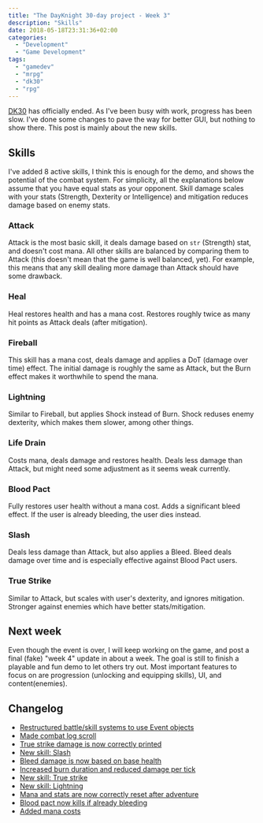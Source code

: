 ```yaml
---
title: "The DayKnight 30-day project - Week 3"
description: "Skills"
date: 2018-05-18T23:31:36+02:00
categories:
  - "Development"
  - "Game Development"
tags:
  - "gamedev"
  - "mrpg"
  - "dk30"
  - "rpg"
---
```


[DK30](../dayknight30) has officially ended.
As I've been busy with work, progress has been slow.
I've done some changes to pave the way for better GUI, but nothing to show there.
This post is mainly about the new skills.

## Skills

I've added 8 active skills, I think this is enough for the demo, and shows the potential of the combat system.
For simplicity, all the explanations below assume that you have equal stats as your opponent.
Skill damage scales with your stats (Strength, Dexterity or Intelligence) and mitigation reduces damage based on enemy stats.

### Attack

Attack is the most basic skill, it deals damage based on `str` (Strength) stat, and doesn't cost mana.
All other skills are balanced by comparing them to Attack (this doesn't mean that the game is well balanced, yet).
For example, this means that any skill dealing more damage than Attack should have some drawback.

### Heal

Heal restores health and has a mana cost.
Restores roughly twice as many hit points as Attack deals (after mitigation).

### Fireball

This skill has a mana cost, deals damage and applies a DoT (damage over time) effect.
The initial damage is roughly the same as Attack, but the Burn effect makes it worthwhile to spend the mana.

### Lightning

Similar to Fireball, but applies Shock instead of Burn.
Shock reduses enemy dexterity, which makes them slower, among other things.

### Life Drain

Costs mana, deals damage and restores health.
Deals less damage than Attack, but might need some adjustment as it seems weak currently.

### Blood Pact

Fully restores user health without a mana cost.
Adds a significant bleed effect.
If the user is already bleeding, the user dies instead.

### Slash

Deals less damage than Attack, but also applies a Bleed.
Bleed deals damage over time and is especially effective against Blood Pact users.

### True Strike

Similar to Attack, but scales with user's dexterity, and ignores mitigation.
Stronger against enemies which have better stats/mitigation.

## Next week

Even though the event is over, I will keep working on the game, and post a final (fake) "week 4" update in about a week.
The goal is still to finish a playable and fun demo to let others try out.
Most important features to focus on are progression (unlocking and equipping skills), UI, and content(enemies).

## Changelog

- [Restructured battle/skill systems to use Event objects](https://github.com/olehermanse/mrpg/commit/a67d914eb3d18c45ce515900fa3397f47a825e96)
- [Made combat log scroll](https://github.com/olehermanse/mrpg/commit/d2967be69b680eeeb455b09b85078930437dfe75)
- [True strike damage is now correctly printed](https://github.com/olehermanse/mrpg/commit/524682aacefdfa3ff0aa5714dd800569fc58a294)
- [New skill: Slash](https://github.com/olehermanse/mrpg/commit/6c47d9fb08bda50e2c5bf18aaa73bfe60883c9d5)
- [Bleed damage is now based on base health](https://github.com/olehermanse/mrpg/commit/7e3ed53e886143dad2c08ef5ed2b16ba6dee236a)
- [Increased burn duration and reduced damage per tick](https://github.com/olehermanse/mrpg/commit/38dd05a5d2462f5fcb8e1085e85bd1341c0bd495)
- [New skill: True strike](https://github.com/olehermanse/mrpg/commit/2822514ec6f45a205c3bc738be4610d2ee370f7e)
- [New skill: Lightning](https://github.com/olehermanse/mrpg/commit/f9bb1b8b7c4eb79f48cf2fbb4138c436a3b83f6b)
- [Mana and stats are now correctly reset after adventure](https://github.com/olehermanse/mrpg/commit/febb9d88bd6c2fdf462e34951ff61ec39b9340ec)
- [Blood pact now kills if already bleeding](https://github.com/olehermanse/mrpg/commit/0d055530473eb02a81d9e0e0a2cc4bb6fe8c8612)
- [Added mana costs](https://github.com/olehermanse/mrpg/commit/574a5560864b3fecb5f2514d104442f27319246f)

